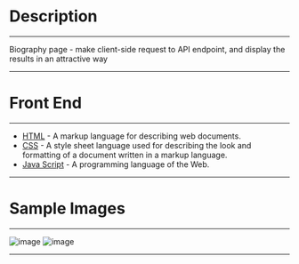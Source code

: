 # Description
***
Biography page - make client-side request to API endpoint, and display the results in an attractive way
***
# Front End
***
- [HTML](http://www.w3schools.com/html/default.asp) - A markup language for describing web documents.
- [CSS](http://www.w3schools.com/css/default.asp) - A style sheet language used for describing the look and formatting of a document written in a markup language.
- [Java Script](http://www.w3schools.com/js/default.asp) - A programming language of the Web.
***
# Sample Images
***
![image](https://user-images.githubusercontent.com/48875236/108625407-c8b0d000-7418-11eb-975c-897ece11021f.png)
![image](https://user-images.githubusercontent.com/48875236/108625435-f1d16080-7418-11eb-8df1-a5d5bb1b5030.png)
***


